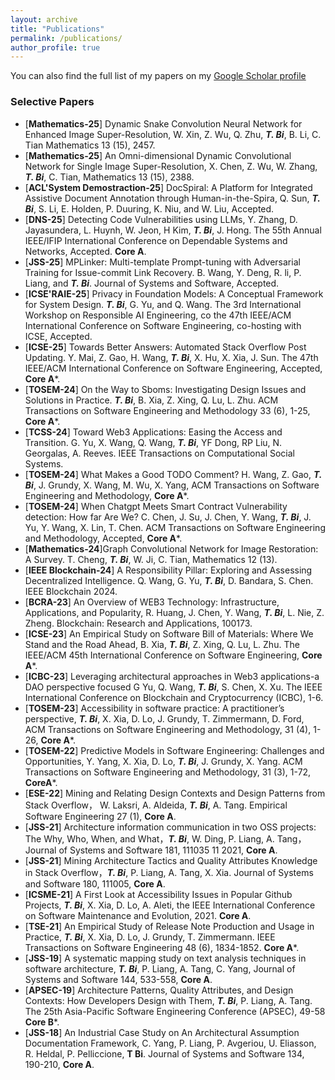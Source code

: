 ```yaml
---
layout: archive
title: "Publications"
permalink: /publications/
author_profile: true
---
```


You can also find the full list of my papers on my [Google Scholar profile](https://scholar.google.com.au/citations?hl=en&user=0ixOsn8AAAAJ&view_op=list_works&gmla=AILGF5WCo5O6ZNXH1GxUplKkThtlPzvQ80-3bVputjiKg3Fm7urI711dxnsWNga0pIdqvbxlP9ryuyb0eoy91udq)


### Selective Papers 

- [**Mathematics-25**] Dynamic Snake Convolution Neural Network for Enhanced Image Super-Resolution, W. Xin, Z. Wu, Q. Zhu, ***T. Bi***, B. Li, C. Tian
Mathematics 13 (15), 2457.
- [**Mathematics-25**] An Omni-dimensional Dynamic Convolutional Network for Single Image Super-Resolution, X. Chen, Z. Wu, W. Zhang, ***T. Bi***, C. Tian, Mathematics 13 (15), 2388.
- [**ACL'System Demostraction-25**] DocSpiral: A Platform for Integrated Assistive Document Annotation through Human-in-the-Spira, Q. Sun, ***T. Bi***, S. Li, E. Holden, P. Duuring, K. Niu, and W. Liu, Accepted. 
- [**DNS-25**] Detecting Code Vulnerabilities using LLMs, Y. Zhang, D. Jayasundera, L. Huynh, W. Jeon, H Kim, ***T. Bi***, J. Hong. The 55th Annual IEEE/IFIP International Conference on Dependable Systems and Networks, Accepted. **Core A**. 
- [**JSS-25**] MPLinker: Multi-template Prompt-tuning with Adversarial Training for Issue-commit Link Recovery. B. Wang, Y. Deng, R. li, P. Liang, and ***T. Bi***. Journal of Systems and Software, Accepted. 
- [**ICSE'RAIE-25**] Privacy in Foundation Models: A Conceptual Framework for System Design. ***T. Bi***, G. Yu, and Q. Wang. The 3rd International Workshop on Responsible AI Engineering, co the 47th IEEE/ACM International Conference on Software Engineering, co-hosting with ICSE, Accepted. 
- [**ICSE-25**] Towards Better Answers: Automated Stack Overflow Post Updating. Y. Mai, Z. Gao, H. Wang, ***T. Bi***, X. Hu, X. Xia, J. Sun. The 47th IEEE/ACM International Conference on Software Engineering, Accepted, **Core A***. 
- [**TOSEM-24**] On the Way to Sboms: Investigating Design Issues and Solutions in Practice. ***T. Bi***, B. Xia, Z. Xing, Q. Lu, L. Zhu. ACM Transactions on Software Engineering and Methodology 33 (6), 1-25, **Core A***.
- [**TCSS-24**] Toward Web3 Applications: Easing the Access and Transition. G. Yu, X. Wang, Q. Wang, ***T. Bi***, YF Dong, RP Liu, N. Georgalas, A. Reeves. IEEE Transactions on Computational Social Systems.
- [**TOSEM-24**] What Makes a Good TODO Comment? H. Wang, Z. Gao, ***T. Bi***, J. Grundy, X. Wang, M. Wu, X. Yang, ACM Transactions on Software Engineering and Methodology, **Core A***.
- [**TOSEM-24**] When Chatgpt Meets Smart Contract Vulnerability detection: How far Are We? C. Chen, J. Su, J. Chen, Y. Wang, ***T. Bi***, J. Yu, Y. Wang, X. Lin, T. Chen. ACM Transactions on Software Engineering and Methodology, Accepted, **Core A***.
- [**Mathematics-24**]Graph Convolutional Network for Image Restoration: A Survey. T. Cheng, ***T. Bi***, W. Ji, C. Tian, Mathematics 12 (13).
- [**IEEE Blockchain-24**] A Responsibility Pillar: Exploring and Assessing Decentralized Intelligence. Q. Wang, G. Yu, ***T. Bi***, D. Bandara, S. Chen. IEEE Blockchain 2024.
- [**BCRA-23**] An Overview of WEB3 Technology: Infrastructure, Applications, and Popularity, R. Huang, J. Chen, Y. Wang, ***T. Bi***, L. Nie, Z. Zheng. Blockchain: Research and Applications, 100173.
- [**ICSE-23**] An Empirical Study on Software Bill of Materials: Where We Stand and the Road Ahead, B. Xia, ***T. Bi***, Z. Xing, Q. Lu, L. Zhu. The IEEE/ACM 45th International Conference on Software Engineering, **Core A***.
- [**ICBC-23**] Leveraging architectural approaches in Web3 applications-a DAO perspective focused G Yu, Q. Wang, ***T. Bi***, S. Chen, X. Xu. The IEEE International Conference on Blockchain and Cryptocurrency (ICBC), 1-6.
- [**TOSEM-23**] Accessibility in software practice: A practitioner’s perspective, ***T. Bi***, X. Xia, D. Lo, J. Grundy, T. Zimmermann, D. Ford, ACM Transactions on Software Engineering and Methodology, 31 (4), 1-26, **Core A***.
- [**TOSEM-22**] Predictive Models in Software Engineering: Challenges and Opportunities, Y. Yang, X. Xia, D. Lo, ***T. Bi***, J. Grundy, X. Yang. ACM Transactions on Software Engineering and Methodology, 31 (3), 1-72, **CoreA***.
- [**ESE-22**] Mining and Relating Design Contexts and Design Patterns from Stack Overflow， W. Laksri, A. Aldeida, ***T. Bi***, A. Tang. Empirical Software Engineering 27 (1), **Core A**.
- [**JSS-21**] Architecture information communication in two OSS projects: The Why, Who, When, and What，***T. Bi***, W. Ding, P. Liang, A. Tang， Journal of Systems and Software 181, 111035	11	2021, **Core A**.
- [**JSS-21**] Mining Architecture Tactics and Quality Attributes Knowledge in Stack Overflow，***T. Bi***, P. Liang, A. Tang, X. Xia. Journal of Systems and Software 180, 111005, **Core A**.
- [**ICSME-21**] A First Look at Accessibility Issues in Popular Github Projects, ***T. Bi***, X. Xia, D. Lo, A. Aleti, the IEEE International Conference on Software Maintenance and Evolution, 2021. **Core A**.
- [**TSE-21**] An Empirical Study of Release Note Production and Usage in Practice, ***T. Bi***, X. Xia, D. Lo, J. Grundy, T. Zimmermann. IEEE Transactions on Software Engineering 48 (6), 1834-1852. **Core A***.
- [**JSS-19**] A systematic mapping study on text analysis techniques in software architecture, ***T. Bi***, P. Liang, A. Tang, C. Yang, Journal of Systems and Software 144, 533-558, **Core A**.
- [**APSEC-19**] Architecture Patterns, Quality Attributes, and Design Contexts: How Developers Design with Them, ***T. Bi***, P. Liang, A. Tang. The 25th Asia-Pacific Software Engineering Conference (APSEC), 49-58 **Core B***.
- [**JSS-18**] An Industrial Case Study on An Architectural Assumption Documentation Framework, C. Yang, P. Liang, P. Avgeriou, U. Eliasson, R. Heldal, P. Pelliccione, **T Bi**. Journal of Systems and Software 134, 190-210, **Core A**.
